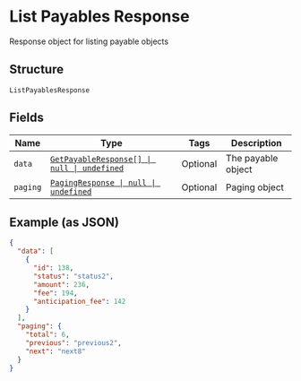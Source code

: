 
# List Payables Response

Response object for listing payable objects

## Structure

`ListPayablesResponse`

## Fields

| Name | Type | Tags | Description |
|  --- | --- | --- | --- |
| `data` | [`GetPayableResponse[] \| null \| undefined`](../../doc/models/get-payable-response.md) | Optional | The payable object |
| `paging` | [`PagingResponse \| null \| undefined`](../../doc/models/paging-response.md) | Optional | Paging object |

## Example (as JSON)

```json
{
  "data": [
    {
      "id": 138,
      "status": "status2",
      "amount": 236,
      "fee": 194,
      "anticipation_fee": 142
    }
  ],
  "paging": {
    "total": 6,
    "previous": "previous2",
    "next": "next8"
  }
}
```

